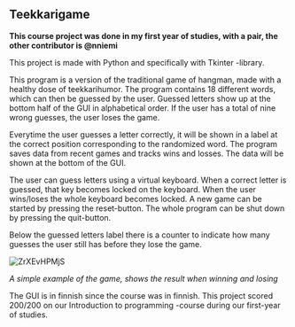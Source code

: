 ## Teekkarigame

**This course project was done in my first year of studies, with a pair, the other contributor is @nniemi**

This project is made with Python and specifically with Tkinter -library.

This program is a version of the traditional game of hangman, made with
a healthy dose of teekkarihumor. The program contains 18 different
words, which can then be guessed by the user. Guessed letters show up at the
bottom half of the GUI in alphabetical order. If the user has a total of nine
wrong guesses, the user loses the game.

Everytime the user guesses a letter correctly, it will be shown in a label at
the correct position corresponding to the randomized word. The program saves
data from recent games and tracks wins and losses. The data will be shown at
the bottom of the GUI.

The user can guess letters using a virtual keyboard. When a correct letter is
guessed, that key becomes locked on the keyboard. When the user wins/loses the
whole keyboard becomes locked. A new game can be started by pressing the
reset-button. The whole program can be shut down by pressing the quit-button.

Below the guessed letters label there is a counter to indicate how many guesses
the user still has before they lose the game.


![ZrXEvHPMjS](https://user-images.githubusercontent.com/70947133/147235248-ac177f5d-9020-42c1-a12a-2cab5c7c5844.gif)

*A simple example of the game, shows the result when winning and losing*


The GUI is in finnish since the course was in finnish. This project scored 200/200 on our Introduction to programming -course during our first-year of studies. 
